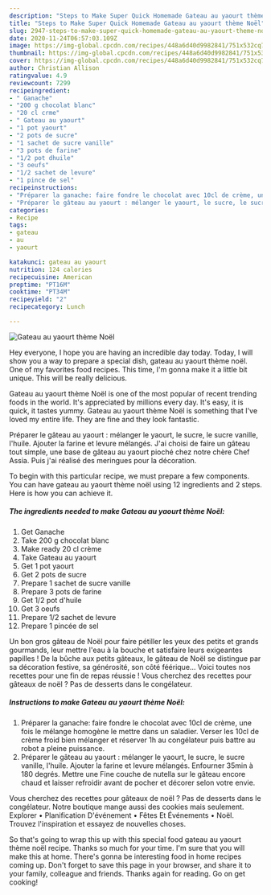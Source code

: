```yaml
---
description: "Steps to Make Super Quick Homemade Gateau au yaourt thème Noël"
title: "Steps to Make Super Quick Homemade Gateau au yaourt thème Noël"
slug: 2947-steps-to-make-super-quick-homemade-gateau-au-yaourt-theme-noel
date: 2020-11-24T06:57:03.109Z
image: https://img-global.cpcdn.com/recipes/448a6d40d9982841/751x532cq70/gateau-au-yaourt-theme-noel-photo-principale-de-la-recette.jpg
thumbnail: https://img-global.cpcdn.com/recipes/448a6d40d9982841/751x532cq70/gateau-au-yaourt-theme-noel-photo-principale-de-la-recette.jpg
cover: https://img-global.cpcdn.com/recipes/448a6d40d9982841/751x532cq70/gateau-au-yaourt-theme-noel-photo-principale-de-la-recette.jpg
author: Christian Allison
ratingvalue: 4.9
reviewcount: 7299
recipeingredient:
- " Ganache"
- "200 g chocolat blanc"
- "20 cl crme"
- " Gateau au yaourt"
- "1 pot yaourt"
- "2 pots de sucre"
- "1 sachet de sucre vanille"
- "3 pots de farine"
- "1/2 pot dhuile"
- "3 oeufs"
- "1/2 sachet de levure"
- "1 pince de sel"
recipeinstructions:
- "Préparer la ganache: faire fondre le chocolat avec 10cl de crème, une fois le mélange homogène le mettre dans un saladier. Verser les 10cl de crème froid bien mélanger et réserver 1h au congélateur puis battre au robot a pleine puissance."
- "Préparer le gâteau au yaourt : mélanger le yaourt, le sucre, le sucre vanille, l&#39;huile. Ajouter la farine et levure mélangés. Enfourner 35min à 180 degrés. Mettre une Fine couche de nutella sur le gâteau encore chaud et laisser refroidir avant de pocher et décorer selon votre envie."
categories:
- Recipe
tags:
- gateau
- au
- yaourt

katakunci: gateau au yaourt 
nutrition: 124 calories
recipecuisine: American
preptime: "PT16M"
cooktime: "PT34M"
recipeyield: "2"
recipecategory: Lunch

---
```



![Gateau au yaourt thème Noël](https://img-global.cpcdn.com/recipes/448a6d40d9982841/751x532cq70/gateau-au-yaourt-theme-noel-photo-principale-de-la-recette.jpg)

Hey everyone, I hope you are having an incredible day today. Today, I will show you a way to prepare a special dish, gateau au yaourt thème noël. One of my favorites food recipes. This time, I'm gonna make it a little bit unique. This will be really delicious.

Gateau au yaourt thème Noël is one of the most popular of recent trending foods in the world. It's appreciated by millions every day. It's easy, it is quick, it tastes yummy. Gateau au yaourt thème Noël is something that I've loved my entire life. They are fine and they look fantastic.

Préparer le gâteau au yaourt : mélanger le yaourt, le sucre, le sucre vanille, l&#39;huile. Ajouter la farine et levure mélangés. J&#39;ai choisi de faire un gâteau tout simple, une base de gâteau au yaourt pioché chez notre chère Chef Assia. Puis j&#39;ai réalisé des meringues pour la décoration.


To begin with this particular recipe, we must prepare a few components. You can have gateau au yaourt thème noël using 12 ingredients and 2 steps. Here is how you can achieve it.

<!--inarticleads1-->

##### The ingredients needed to make Gateau au yaourt thème Noël:

1. Get  Ganache
1. Take 200 g chocolat blanc
1. Make ready 20 cl crème
1. Take  Gateau au yaourt
1. Get 1 pot yaourt
1. Get 2 pots de sucre
1. Prepare 1 sachet de sucre vanille
1. Prepare 3 pots de farine
1. Get 1/2 pot d&#39;huile
1. Get 3 oeufs
1. Prepare 1/2 sachet de levure
1. Prepare 1 pincée de sel


Un bon gros gâteau de Noël pour faire pétiller les yeux des petits et grands gourmands, leur mettre l&#39;eau à la bouche et satisfaire leurs exigeantes papilles ! De la bûche aux petits gâteaux, le gâteau de Noël se distingue par sa décoration festive, sa générosité, son côté féérique… Voici toutes nos recettes pour une fin de repas réussie ! Vous cherchez des recettes pour gâteaux de noël ? Pas de desserts dans le congélateur. 

<!--inarticleads2-->

##### Instructions to make Gateau au yaourt thème Noël:

1. Préparer la ganache: faire fondre le chocolat avec 10cl de crème, une fois le mélange homogène le mettre dans un saladier. Verser les 10cl de crème froid bien mélanger et réserver 1h au congélateur puis battre au robot a pleine puissance.
1. Préparer le gâteau au yaourt : mélanger le yaourt, le sucre, le sucre vanille, l&#39;huile. Ajouter la farine et levure mélangés. Enfourner 35min à 180 degrés. Mettre une Fine couche de nutella sur le gâteau encore chaud et laisser refroidir avant de pocher et décorer selon votre envie.


Vous cherchez des recettes pour gâteaux de noël ? Pas de desserts dans le congélateur. Notre boutique mange aussi des cookies mais seulement. Explorer • Planification D&#39;événement • Fêtes Et Événements • Noël. Trouvez l&#39;inspiration et essayez de nouvelles choses. 

So that's going to wrap this up with this special food gateau au yaourt thème noël recipe. Thanks so much for your time. I'm sure that you will make this at home. There's gonna be interesting food in home recipes coming up. Don't forget to save this page in your browser, and share it to your family, colleague and friends. Thanks again for reading. Go on get cooking!
